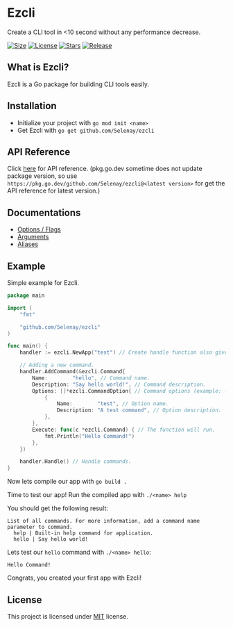 # Ezcli

Create a CLI tool in <10 second without any performance decrease.

[![Size](https://img.shields.io/github/languages/code-size/5elenay/ezcli)]()
[![License](https://img.shields.io/github/license/5elenay/ezcli)]()
[![Stars](https://img.shields.io/github/stars/5elenay/ezcli)]()
[![Release](https://img.shields.io/github/v/release/5elenay/ezcli)]()

## What is Ezcli?

Ezcli is a Go package for building CLI tools easily.

## Installation

- Initialize your project with `go mod init <name>`
- Get Ezcli with `go get github.com/5elenay/ezcli`

## API Reference

Click [here](https://pkg.go.dev/github.com/5elenay/ezcli@v1.1.0) for API reference. (pkg.go.dev sometime does not update package version, so use `https://pkg.go.dev/github.com/5elenay/ezcli@<latest version>` for get the API reference for latest version.)

## Documentations

- [Options / Flags](https://github.com/5elenay/ezcli/blob/main/docs/Options.md)
- [Arguments](https://github.com/5elenay/ezcli/blob/main/docs/Arguments.md)
- [Aliases](https://github.com/5elenay/ezcli/blob/main/docs/Aliases.md)

## Example

Simple example for Ezcli.

```go
package main

import (
    "fmt"

    "github.com/5elenay/ezcli"
)

func main() {
    handler := ezcli.NewApp("test") // Create handle function also gives built-in help command. So you don't need to write a help command yourself.

    // Adding a new command.
    handler.AddCommand(&ezcli.Command{
        Name:        "hello", // Command name.
        Description: "Say hello world!", // Command description.
        Options: []*ezcli.CommandOption{ // Command options (example: -force, -confirm etc...).
            {
                Name:        "test", // Option name.
                Description: "A test command", // Option description.
            },
        },
        Execute: func(c *ezcli.Command) { // The function will run.
            fmt.Println("Hello Command!")
        },
    })

    handler.Handle() // Handle commands.
}

```

Now lets compile our app with `go build .`

Time to test our app! Run the compiled app with `./<name> help`

You should get the following result:

```
List of all commands. For more information, add a command name parameter to command.
  help | Built-in help command for application.
  hello | Say hello world!
```

Lets test our `hello` command with `./<name> hello`:

```
Hello Command!
```

Congrats, you created your first app with Ezcli!

## License

This project is licensed under [MIT](https://opensource.org/licenses/MIT) license.
